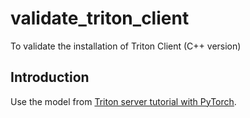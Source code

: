 # validate_triton_client
To validate the installation of Triton Client (C++ version)


## Introduction

Use the model from [Triton server tutorial with PyTorch](https://github.com/triton-inference-server/tutorials/tree/main/Quick_Deploy/PyTorch).

